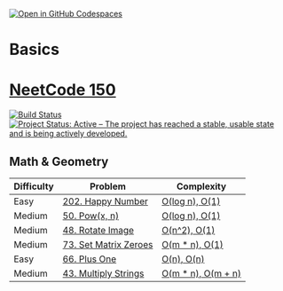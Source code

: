 [![Open in GitHub Codespaces](https://github.com/codespaces/badge.svg)](https://codespaces.new/datttrian/leetcode)

# Basics



# [NeetCode 150](https://neetcode.io/practice)

[![Build Status](https://github.com/datttrian/leetcode/actions/workflows/checks.yml/badge.svg)](https://github.com/datttrian/leetcode/actions/workflows/checks.yml)
[![Project Status: Active – The project has reached a stable, usable state and is being actively developed.](https://www.repostatus.org/badges/latest/active.svg)](https://www.repostatus.org/#active)

## Math & Geometry

|Difficulty|Problem                                                                                                                     |Complexity                                      |
|----------|----------------------------------------------------------------------------------------------------------------------------|------------------------------------------------|
|Easy      |[202. Happy Number](https://leetcode.com/problems/happy-number/solutions/4572602/o-log-n-o-1/)                              |[O(log n), O(1)](leetcode/happy-number)         |
|Medium    |[50. Pow(x, n)](https://leetcode.com/problems/powx-n/solutions/4577797/o-log-n-o-1/)                                        |[O(log n), O(1)](leetcode/powx-n)               |
|Medium    |[48. Rotate Image](https://leetcode.com/problems/rotate-image/solutions/4584106/o-n-2-o-1/)                                 |[O(n^2), O(1)](leetcode/rotate-image)           |
|Medium    |[73. Set Matrix Zeroes](https://leetcode.com/problems/set-matrix-zeroes/solutions/4584134/o-m-n-o-1/)                       |[O(m * n), O(1)](leetcode/set-matrix-zeroes)    |
|Easy      |[66. Plus One](https://leetcode.com/problems/plus-one/solutions/4577752/o-n-o-n/)                                           |[O(n), O(n)](leetcode/plus-one)                 |
|Medium    |[43. Multiply Strings](https://leetcode.com/problems/multiply-strings/solutions/4577895/o-m-n-o-m-n/)                       |[O(m * n), O(m + n)](leetcode/multiply-strings) |
